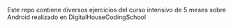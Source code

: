 Este repo contiene diversos ejercicios del curso intensivo de 5 meses sobre Android realizado en DigitalHouseCodingSchool
